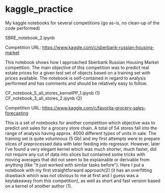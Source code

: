 # kaggle_practice
My kaggle notebooks for several competitions (go as-is, no clean-up of the code performed)

SBRE_notebook_2.ipynb

Competition URL:
https://www.kaggle.com/c/sberbank-russian-housing-market

This notebook shows how I approached Sberbank Russian Housing Market competition. The main objective of this competition was to
predict real estate prices for a given test set of objects based on a training set with prices available. 
The notebook is self-contained in regard to analysis performed and has comments and should be relatively easy to follow.


CF_notebook_5_all_stores_kernelPP_1.ipynb (1) 
CF_notebook_3_all_stores_2.ipynb (2)

Competition URL:
https://www.kaggle.com/c/favorita-grocery-sales-forecasting

This is a set of notebooks for another competition which objective was to predict unit sales for a grocery store chain.
A total of 54 stores fall into the range of analysis having approx. 4000 different types of units in sale.
The training set is quite volumnous (5 Gb) and my first attempts were to prepare slices of preprocessed data with later
feeding into regressor.
However, later I've found a very elegant kernel which was much shorter, much faster, did not require any cut of data into slices
but contained some tricks with moving averages that did not seem to be explainable or derivable from anything (like "it just 
worked with similar tasks before").
Here I put a notebook with my first straightforward approach(2) (it has an overfitting drawback which was not obvious to me at first and I guess was a keytakeaway from this competition), as well as short and fast version based on a kernel of another author (1).
